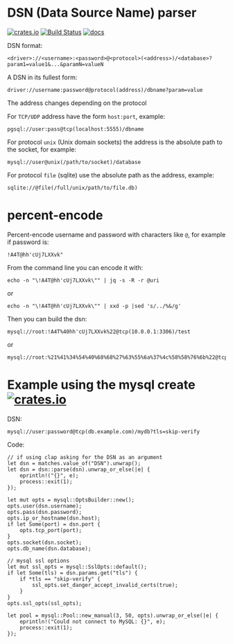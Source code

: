 # DSN (Data Source Name) parser

[![crates.io](https://img.shields.io/crates/v/dsn.svg)](https://crates.io/crates/dsn)
[![Build Status](https://travis-ci.org/nbari/dsn.svg?branch=master)](https://travis-ci.org/nbari/dsn)
[![docs](https://docs.rs/dsn/badge.svg)](https://docs.rs/dsn)


DSN format:

    <driver>://<username>:<password>@<protocol>(<address>)/<database>?param1=value1&...&paramN=valueN

A DSN in its fullest form:

    driver://username:password@protocol(address)/dbname?param=value

The address changes depending on the protocol

For `TCP/UDP` address have the form `host:port`, example:

    pgsql://user:pass@tcp(localhost:5555)/dbname

For protocol `unix` (Unix domain sockets) the address is the absolute path to the socket, for example:

    mysql://user@unix(/path/to/socket)/database

For protocol `file` (sqlite) use the absolute path as the address, example:

    sqlite://@file(/full/unix/path/to/file.db)

# percent-encode

Percent-encode username and password with characters like `@`, for example if password is:

    !A4T@hh'cUj7LXXvk"

From the command line you can encode it with:

    echo -n "\!A4T@hh'cUj7LXXvk\"" | jq -s -R -r @uri

or

    echo -n "\!A4T@hh'cUj7LXXvk\"" | xxd -p |sed 's/../%&/g'

Then you can build the dsn:


    mysql://root:!A4T%40hh'cUj7LXXvk%22@tcp(10.0.0.1:3306)/test

or

    mysql://root:%21%41%34%54%40%68%68%27%63%55%6a%37%4c%58%58%76%6b%22@tcp(10.0.0.1:3306)/test



# Example using the mysql create [![crates.io](https://img.shields.io/crates/v/mysql.svg)](https://crates.io/crates/mysql)

DSN:

    mysql://user:password@tcp(db.example.com)/mydb?tls=skip-verify

Code:

    // if using clap asking for the DSN as an argument
    let dsn = matches.value_of("DSN").unwrap();
    let dsn = dsn::parse(dsn).unwrap_or_else(|e| {
        eprintln!("{}", e);
        process::exit(1);
    });

    let mut opts = mysql::OptsBuilder::new();
    opts.user(dsn.username);
    opts.pass(dsn.password);
    opts.ip_or_hostname(dsn.host);
    if let Some(port) = dsn.port {
        opts.tcp_port(port);
    }
    opts.socket(dsn.socket);
    opts.db_name(dsn.database);

    // mysql ssl options
    let mut ssl_opts = mysql::SslOpts::default();
    if let Some(tls) = dsn.params.get("tls") {
        if *tls == "skip-verify" {
            ssl_opts.set_danger_accept_invalid_certs(true);
        }
    }
    opts.ssl_opts(ssl_opts);

    let pool = mysql::Pool::new_manual(3, 50, opts).unwrap_or_else(|e| {
        eprintln!("Could not connect to MySQL: {}", e);
        process::exit(1);
    });

